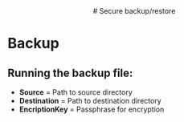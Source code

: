 <div align="center">
# Secure backup/restore
</div>

# Backup
## Running the backup file:
- **Source** = Path to source directory
- **Destination** = Path to destination directory
- **EncriptionKey** = Passphrase for encryption
